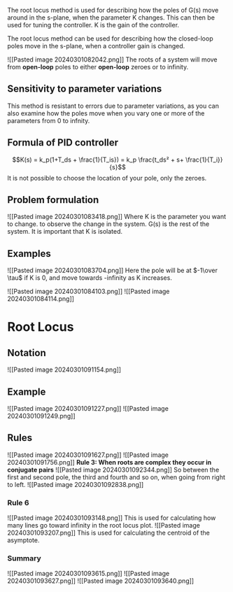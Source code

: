 The root locus method is used for describing how the poles of G(s) move around in the
s-plane, when the parameter K changes. This can then be used for tuning the controller. K is the gain of the controller.

The root locus method can be used for describing how the closed-loop poles move in
the s-plane, when a controller gain is changed.

![[Pasted image 20240301082042.png]]
The roots of a system will move from **open-loop** poles to either **open-loop** zeroes or to infinity.

## Sensitivity to parameter variations
This method is resistant to errors due to parameter variations, as you can also examine how the poles move when you vary one or more of the parameters from 0 to infnity.

## Formula of PID controller
$$K(s) = k_p(1+T_ds + \frac{1}{T_is}) = k_p \frac{t_ds² + s+ \frac{1}{T_i}}{s}$$
It is not possible to choose the location of your pole, only the zeroes.

## Problem formulation
![[Pasted image 20240301083418.png]]
Where K is the parameter you want to change. to observe the change in the system. G(s) is the rest of the system. It is important that K is isolated.
## Examples
![[Pasted image 20240301083704.png]]
Here the pole will be at $-1\over \tau$ if K is 0, and move towards -infinity as K increases.

![[Pasted image 20240301084103.png]]
![[Pasted image 20240301084114.png]]

# Root Locus
## Notation
![[Pasted image 20240301091154.png]]
## Example
![[Pasted image 20240301091227.png]]
![[Pasted image 20240301091249.png]]

## Rules
![[Pasted image 20240301091627.png]]
![[Pasted image 20240301091756.png]]
**Rule 3: When roots are complex they occur in conjugate pairs**
![[Pasted image 20240301092344.png]]
So between the first and second pole, the third and fourth and so on, when going from right to left.
![[Pasted image 20240301092838.png]]
### Rule 6
![[Pasted image 20240301093148.png]]
This is used for calculating how many lines go toward infinity in the root locus plot.
![[Pasted image 20240301093207.png]]
This is used for calculating the centroid of the asymptote.

### Summary
![[Pasted image 20240301093615.png]]
![[Pasted image 20240301093627.png]]
![[Pasted image 20240301093640.png]]
